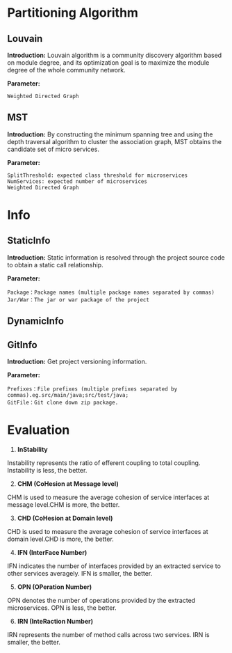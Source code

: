 #  Partitioning Algorithm

## Louvain

**Introduction:** Louvain algorithm is a community discovery algorithm based on module degree, and its optimization goal is to maximize the module degree of the whole community network. 

**Parameter:** 
    
    Weighted Directed Graph

## MST

**Introduction:** By constructing the minimum spanning tree and using the depth traversal algorithm to cluster the association graph, MST obtains the candidate set of micro services.

**Parameter:**

    SplitThreshold: expected class threshold for microservices
    NumServices: expected number of microservices
    Weighted Directed Graph

# Info

## StaticInfo

**Introduction:** Static information is resolved through the project source code to obtain a static call relationship.

**Parameter:**
   
    Package：Package names (multiple package names separated by commas)
    Jar/War：The jar or war package of the project

## DynamicInfo

## GitInfo

**Introduction:** Get project versioning information.

**Parameter:**

    Prefixes：File prefixes (multiple prefixes separated by commas).eg.src/main/java;src/test/java;
    GitFile：Git clone down zip package.

# Evaluation

1. **InStability**

Instability represents the ratio of efferent coupling to total coupling. Instability is less, the better.

2. **CHM (CoHesion at Message level)**

CHM is used to measure the average cohesion of service interfaces at message level.CHM is more, the better.

3. **CHD (CoHesion at Domain level)**

CHD is used to measure the average cohesion of service interfaces at domain level.CHD is more, the better.

4. **IFN (InterFace Number)**

IFN indicates the number of interfaces provided by an extracted service to other services averagely. IFN is smaller, the better.

5. **OPN (OPeration Number)**

OPN denotes the number of operations provided by the extracted microservices. OPN is less, the better.

6. **IRN (InteRaction Number)**

IRN represents the number of method calls across two services. IRN is smaller, the better.